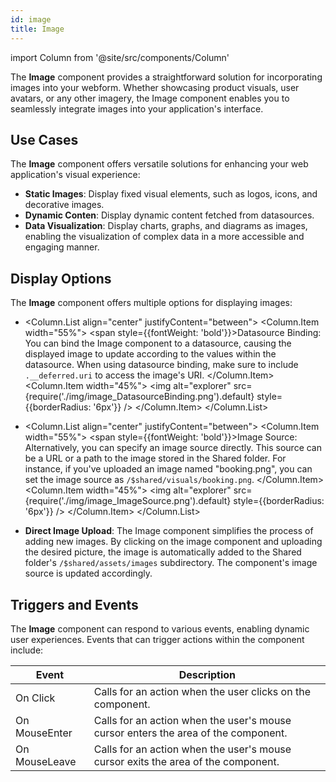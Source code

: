 ```yaml
---
id: image
title: Image
---
```

import Column from '@site/src/components/Column'


The **Image** component provides a straightforward solution for incorporating images into your webform. Whether showcasing product visuals, user avatars, or any other imagery, the Image component enables you to seamlessly integrate images into your application's interface.

## Use Cases

The **Image** component offers versatile solutions for enhancing your web application's visual experience:

- **Static Images**: Display fixed visual elements, such as logos, icons, and decorative images.
- **Dynamic Conten**: Display dynamic content fetched from datasources.
- **Data Visualization**: Display charts, graphs, and diagrams as images, enabling the visualization of complex data in a more accessible and engaging manner.


## Display Options
The **Image** component offers multiple options for displaying images:

- <Column.List align="center" justifyContent="between">
	<Column.Item width="55%">
        <span style={{fontWeight: 'bold'}}>Datasource Binding</span>: You can bind the Image component to a datasource, causing the displayed image to update according to the values within the datasource. When using datasource binding, make sure to include <code>.__deferred.uri</code> to access the image's URI.
	</Column.Item>
	<Column.Item width="45%">
        <img alt="explorer" src={require('./img/image_DatasourceBinding.png').default} style={{borderRadius: '6px'}} />
	</Column.Item>
</Column.List>

- <Column.List align="center" justifyContent="between">
	<Column.Item width="55%">
        <span style={{fontWeight: 'bold'}}>Image Source</span>: Alternatively, you can specify an image source directly. This source can be a URL or a path to the image stored in the Shared folder. For instance, if you've uploaded an image named "booking.png", you can set the image source as <code>/$shared/visuals/booking.png</code>.
	</Column.Item>
	<Column.Item width="45%">
        <img alt="explorer" src={require('./img/image_ImageSource.png').default} style={{borderRadius: '6px'}} />
	</Column.Item>
</Column.List>

- **Direct Image Upload**: The Image component simplifies the process of adding new images. By clicking on the image component and uploading the desired picture, the image is automatically added to the Shared folder's <code>/$shared/assets/images</code> subdirectory. The component's image source is updated accordingly.



## Triggers and Events

The **Image** component can respond to various events, enabling dynamic user experiences. Events that can trigger actions within the component include:

|Event|Description|
|---|---|
|On Click| Calls for an action when the user clicks on the component. |
|On MouseEnter| Calls for an action when the user's mouse cursor enters the area of the component. |
|On MouseLeave| Calls for an action when the user's mouse cursor exits the area of the component. |
